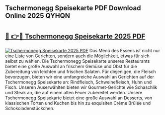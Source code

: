 ## Tschermonegg Speisekarte PDF Download Online 2025 QYHQN

# <h2><a href="http://gcbcugh.nevu.top/?p=Tschermonegg+Speisekarte">🔗 👉🔴 Tschermonegg Speisekarte 2025 PDF</a></h2>

[![Tschermonegg Speisekarte 2025 PDF](https://i.imgur.com/dBaPXMq.png)](http://gcbcugh.nevu.top/?p=Tschermonegg+Speisekarte)
Das Menü des Essens ist nicht nur eine Liste von Gerichten, sondern auch die Möglichkeit, etwas für sich selbst zu wählen. Die Tschermonegg Speisekarte unseres Restaurants bietet eine große Auswahl an frischem Gemüse und Obst für die Zubereitung von leichten und frischen Salaten. Für diejenigen, die Fleisch bevorzugen, bieten wir eine umfangreiche Auswahl an Gerichten auf der Tschermonegg Speisekarte an: Rindfleisch, Schweinefleisch, Huhn und Fisch. Unseren Auserwählten bieten wir Gourmet-Gerichte wie Schaschlik und Steak an, die auf einem alten Feuer zubereitet werden. Unsere Tschermonegg Speisekarte bietet eine große Auswahl an Desserts, von klassischen Torten und Kuchen bis hin zu exquisiten Crème Brûlée und Schokoladenstückchen.
